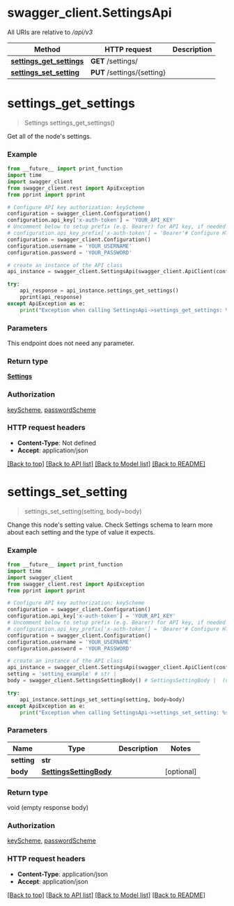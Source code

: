 # swagger_client.SettingsApi

All URIs are relative to */api/v3*

Method | HTTP request | Description
------------- | ------------- | -------------
[**settings_get_settings**](SettingsApi.md#settings_get_settings) | **GET** /settings/ | 
[**settings_set_setting**](SettingsApi.md#settings_set_setting) | **PUT** /settings/{setting} | 

# **settings_get_settings**
> Settings settings_get_settings()



Get all of the node's settings.

### Example
```python
from __future__ import print_function
import time
import swagger_client
from swagger_client.rest import ApiException
from pprint import pprint

# Configure API key authorization: keyScheme
configuration = swagger_client.Configuration()
configuration.api_key['x-auth-token'] = 'YOUR_API_KEY'
# Uncomment below to setup prefix (e.g. Bearer) for API key, if needed
# configuration.api_key_prefix['x-auth-token'] = 'Bearer'# Configure HTTP basic authorization: passwordScheme
configuration = swagger_client.Configuration()
configuration.username = 'YOUR_USERNAME'
configuration.password = 'YOUR_PASSWORD'

# create an instance of the API class
api_instance = swagger_client.SettingsApi(swagger_client.ApiClient(configuration))

try:
    api_response = api_instance.settings_get_settings()
    pprint(api_response)
except ApiException as e:
    print("Exception when calling SettingsApi->settings_get_settings: %s\n" % e)
```

### Parameters
This endpoint does not need any parameter.

### Return type

[**Settings**](Settings.md)

### Authorization

[keyScheme](../README.md#keyScheme), [passwordScheme](../README.md#passwordScheme)

### HTTP request headers

 - **Content-Type**: Not defined
 - **Accept**: application/json

[[Back to top]](#) [[Back to API list]](../README.md#documentation-for-api-endpoints) [[Back to Model list]](../README.md#documentation-for-models) [[Back to README]](../README.md)

# **settings_set_setting**
> settings_set_setting(setting, body=body)



Change this node's setting value. Check Settings schema to learn more about each setting and the type of value it expects.

### Example
```python
from __future__ import print_function
import time
import swagger_client
from swagger_client.rest import ApiException
from pprint import pprint

# Configure API key authorization: keyScheme
configuration = swagger_client.Configuration()
configuration.api_key['x-auth-token'] = 'YOUR_API_KEY'
# Uncomment below to setup prefix (e.g. Bearer) for API key, if needed
# configuration.api_key_prefix['x-auth-token'] = 'Bearer'# Configure HTTP basic authorization: passwordScheme
configuration = swagger_client.Configuration()
configuration.username = 'YOUR_USERNAME'
configuration.password = 'YOUR_PASSWORD'

# create an instance of the API class
api_instance = swagger_client.SettingsApi(swagger_client.ApiClient(configuration))
setting = 'setting_example' # str | 
body = swagger_client.SettingsSettingBody() # SettingsSettingBody |  (optional)

try:
    api_instance.settings_set_setting(setting, body=body)
except ApiException as e:
    print("Exception when calling SettingsApi->settings_set_setting: %s\n" % e)
```

### Parameters

Name | Type | Description  | Notes
------------- | ------------- | ------------- | -------------
 **setting** | **str**|  | 
 **body** | [**SettingsSettingBody**](SettingsSettingBody.md)|  | [optional] 

### Return type

void (empty response body)

### Authorization

[keyScheme](../README.md#keyScheme), [passwordScheme](../README.md#passwordScheme)

### HTTP request headers

 - **Content-Type**: application/json
 - **Accept**: application/json

[[Back to top]](#) [[Back to API list]](../README.md#documentation-for-api-endpoints) [[Back to Model list]](../README.md#documentation-for-models) [[Back to README]](../README.md)

